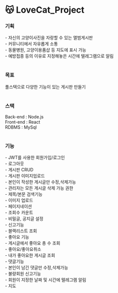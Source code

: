 # 😽 LoveCat_Project
<h3>기획</h3> 
- 자신의 고양이사진을 자랑할 수 있는 앨범게시판 <br/>
- 커뮤니티에서 자유롭게 소통 <br/>
- 동물병원, 고양이용품샵 등 지도에 표시 가능 <br/>
- 예방접종 등의 이유로 지정해놓은 시간에 텔레그램으로 알림 <br/><br/>

<h3>목표</h3> 
풀스택으로 다양한 기능이 있는 게시판 만들기 <br/><br/>

<h3>스택</h3> 
Back-end : Node.js <br/>
Front-end : React <br/>
RDBMS : MySql <br/><br/>

<h3>기능</h3> 
- JWT를 사용한 회원가입/로그인<br/>
- 로그아웃 <br/>
- 게시판 CRUD <br/>
- 게시판 이미지업로드 <br/>
- 본인이 작성한 게시글만 수정,삭제가능 <br/>
- 관리자는 모든 게시글 삭제 가능 권한 <br/>
- 제목/본문 검색기능 <br/>
- 이미지 업로드 <br/>
- 페이지네이션 <br/>
- 조회수 카운트<br/>
- 비밀글, 공지글 설정<br/>
- 신고기능 <br/>
- 블랙리스트 조회 <br/>
- 좋아요 기능 <br/>
- 게시글에서 좋아요 총 수 조회<br/>
- 좋아요/좋아요취소 <br/>
- 내가 좋아요한 게시글 조회 <br/>
- 댓글기능<br/>
- 본인이 남긴 댓글만 수정,삭제가능 <br/>
- 불량회원 신고기능 <br/>
- 회원이 지정한 날짜 및 시간에 텔레그램 알림 <br/>
- 지도 <br/>

